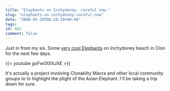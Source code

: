 ```yaml
---
title: "Elephants on Inchydoney, careful now."
slug: "elephants-on-inchydoney-careful-now"
date: "2008-05-29T08:28:19+00:00"
tags:
id: 662
comment: false
---
```


Just in from my sis. Some [very cool Elephants](http://macra.infopop.cc/eve/forums/a/tpc/f/764608735/m/3101041382) on Inchydoney beach in Clon for the next few days.

{{< youtube goFwO00tJXE >}}


It's actually a project involving Clonakilty Macra and other local community groups to to highlight the plight of the Asian Elephant. I'll be taking a trip down for sure.
